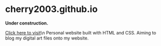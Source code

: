 # cherry2003.github.io
**Under construction.**

[Click here to visit](https://cherry2003.github.io)\n
Personal website built with HTML and CSS. Aiming to blog my digital art files onto my website.

